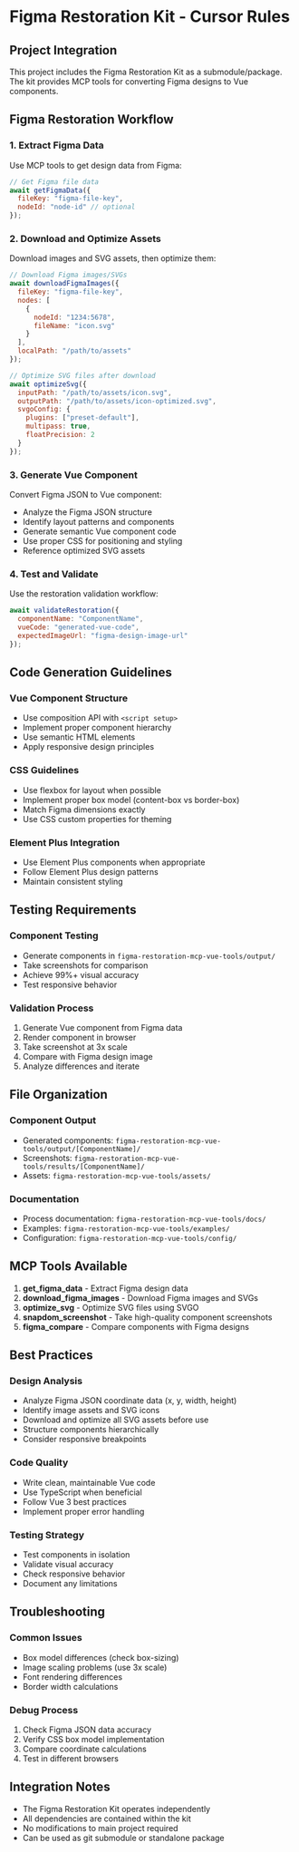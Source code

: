 # Figma Restoration Kit - Cursor Rules

## Project Integration

This project includes the Figma Restoration Kit as a submodule/package. The kit provides MCP tools for converting Figma designs to Vue components.

## Figma Restoration Workflow

### 1. Extract Figma Data
Use MCP tools to get design data from Figma:
```javascript
// Get Figma file data
await getFigmaData({
  fileKey: "figma-file-key",
  nodeId: "node-id" // optional
});
```

### 2. Download and Optimize Assets
Download images and SVG assets, then optimize them:
```javascript
// Download Figma images/SVGs
await downloadFigmaImages({
  fileKey: "figma-file-key",
  nodes: [
    {
      nodeId: "1234:5678",
      fileName: "icon.svg"
    }
  ],
  localPath: "/path/to/assets"
});

// Optimize SVG files after download
await optimizeSvg({
  inputPath: "/path/to/assets/icon.svg",
  outputPath: "/path/to/assets/icon-optimized.svg",
  svgoConfig: {
    plugins: ["preset-default"],
    multipass: true,
    floatPrecision: 2
  }
});
```

### 3. Generate Vue Component
Convert Figma JSON to Vue component:
- Analyze the Figma JSON structure
- Identify layout patterns and components
- Generate semantic Vue component code
- Use proper CSS for positioning and styling
- Reference optimized SVG assets

### 4. Test and Validate
Use the restoration validation workflow:
```javascript
await validateRestoration({
  componentName: "ComponentName",
  vueCode: "generated-vue-code",
  expectedImageUrl: "figma-design-image-url"
});
```

## Code Generation Guidelines

### Vue Component Structure
- Use composition API with `<script setup>`
- Implement proper component hierarchy
- Use semantic HTML elements
- Apply responsive design principles

### CSS Guidelines
- Use flexbox for layout when possible
- Implement proper box model (content-box vs border-box)
- Match Figma dimensions exactly
- Use CSS custom properties for theming

### Element Plus Integration
- Use Element Plus components when appropriate
- Follow Element Plus design patterns
- Maintain consistent styling

## Testing Requirements

### Component Testing
- Generate components in `figma-restoration-mcp-vue-tools/output/`
- Take screenshots for comparison
- Achieve 99%+ visual accuracy
- Test responsive behavior

### Validation Process
1. Generate Vue component from Figma data
2. Render component in browser
3. Take screenshot at 3x scale
4. Compare with Figma design image
5. Analyze differences and iterate

## File Organization

### Component Output
- Generated components: `figma-restoration-mcp-vue-tools/output/[ComponentName]/`
- Screenshots: `figma-restoration-mcp-vue-tools/results/[ComponentName]/`
- Assets: `figma-restoration-mcp-vue-tools/assets/`

### Documentation
- Process documentation: `figma-restoration-mcp-vue-tools/docs/`
- Examples: `figma-restoration-mcp-vue-tools/examples/`
- Configuration: `figma-restoration-mcp-vue-tools/config/`

## MCP Tools Available

1. **get_figma_data** - Extract Figma design data
2. **download_figma_images** - Download Figma images and SVGs
3. **optimize_svg** - Optimize SVG files using SVGO
4. **snapdom_screenshot** - Take high-quality component screenshots
5. **figma_compare** - Compare components with Figma designs

## Best Practices

### Design Analysis
- Analyze Figma JSON coordinate data (x, y, width, height)
- Identify image assets and SVG icons
- Download and optimize all SVG assets before use
- Structure components hierarchically
- Consider responsive breakpoints

### Code Quality
- Write clean, maintainable Vue code
- Use TypeScript when beneficial
- Follow Vue 3 best practices
- Implement proper error handling

### Testing Strategy
- Test components in isolation
- Validate visual accuracy
- Check responsive behavior
- Document any limitations

## Troubleshooting

### Common Issues
- Box model differences (check box-sizing)
- Image scaling problems (use 3x scale)
- Font rendering differences
- Border width calculations

### Debug Process
1. Check Figma JSON data accuracy
2. Verify CSS box model implementation
3. Compare coordinate calculations
4. Test in different browsers

## Integration Notes

- The Figma Restoration Kit operates independently
- All dependencies are contained within the kit
- No modifications to main project required
- Can be used as git submodule or standalone package
